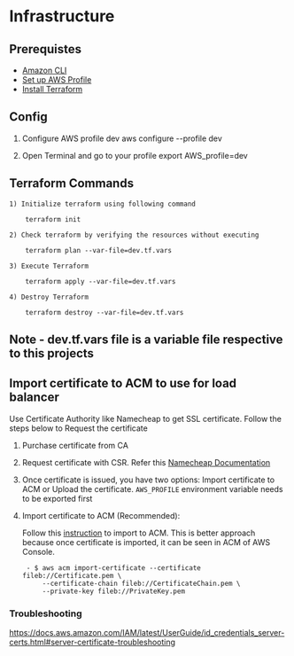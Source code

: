 # Infrastructure

## Prerequistes 
- [Amazon CLI](https://docs.aws.amazon.com/cli/latest/userguide/cli-chap-install.html)
- [Set up AWS Profile](https://docs.aws.amazon.com/cli/latest/userguide/cli-configure-profiles.htm)
- [Install Terraform](https://learn.hashicorp.com/tutorials/terraform/install-cli)

## Config

1) Configure AWS profile dev
    aws configure --profile dev 

1) Open Terminal and go to your profile 
    export AWS_profile=dev


## Terraform Commands

    1) Initialize terraform using following command

        terraform init

    2) Check terraform by verifying the resources without executing

        terraform plan --var-file=dev.tf.vars 

    3) Execute Terraform

        terraform apply --var-file=dev.tf.vars 

    4) Destroy Terraform

        terraform destroy --var-file=dev.tf.vars 

## Note - dev.tf.vars file is a variable file respective to this projects

## Import certificate to ACM to use for load balancer

Use Certificate Authority like Namecheap to get SSL certificate.
Follow the steps below to Request the certificate

1. Purchase certificate from CA 
2. Request certificate with CSR. Refer this [Namecheap Documentation](https://www.namecheap.com/support/knowledgebase/article.aspx/9592/14/generating-a-csr-on-amazon-web-services-aws/)
3. Once certificate is issued, you have two options: Import certificate to ACM or Upload the certificate. `AWS_PROFILE` environment variable needs to be exported first
4. Import certificate to ACM (Recommended):

    Follow this [instruction](https://docs.aws.amazon.com/acm/latest/userguide/import-certificate-api-cli.html#import-certificate-cli) to import to ACM. This is better approach because once certificate is imported, it can be seen in ACM of AWS Console.

        - $ aws acm import-certificate --certificate fileb://Certificate.pem \
            --certificate-chain fileb://CertificateChain.pem \
            --private-key fileb://PrivateKey.pem 

### Troubleshooting

https://docs.aws.amazon.com/IAM/latest/UserGuide/id_credentials_server-certs.html#server-certificate-troubleshooting